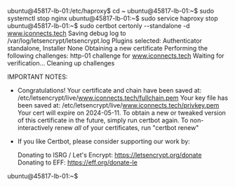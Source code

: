 ubuntu@45817-lb-01:/etc/haproxy$ cd ~
ubuntu@45817-lb-01:~$ sudo systemctl stop nginx
ubuntu@45817-lb-01:~$ sudo service haproxy stop
ubuntu@45817-lb-01:~$ sudo certbot certonly --standalone -d www.iconnects.tech
Saving debug log to /var/log/letsencrypt/letsencrypt.log
Plugins selected: Authenticator standalone, Installer None
Obtaining a new certificate
Performing the following challenges:
http-01 challenge for www.iconnects.tech
Waiting for verification...
Cleaning up challenges

IMPORTANT NOTES:
 - Congratulations! Your certificate and chain have been saved at:
   /etc/letsencrypt/live/www.iconnects.tech/fullchain.pem
   Your key file has been saved at:
   /etc/letsencrypt/live/www.iconnects.tech/privkey.pem
   Your cert will expire on 2024-05-11. To obtain a new or tweaked
   version of this certificate in the future, simply run certbot
   again. To non-interactively renew *all* of your certificates, run
   "certbot renew"
 - If you like Certbot, please consider supporting our work by:

   Donating to ISRG / Let's Encrypt:   https://letsencrypt.org/donate
   Donating to EFF:                    https://eff.org/donate-le

ubuntu@45817-lb-01:~$

